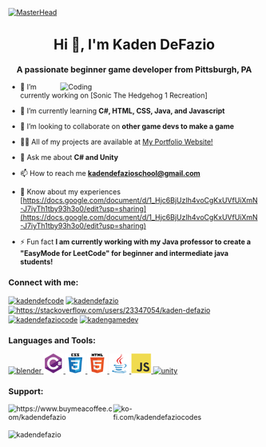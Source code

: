 [![MasterHead](https://camo.githubusercontent.com/10b2d4e80487e1d9cd086ce8619e15740a1bd22c6462f6be13df93ee684deb7b/68747470733a2f2f616e616c7974696373696e6469616d61672e636f6d2f77702d636f6e74656e742f75706c6f6164732f323031382f31322f646576656c6f7065722d6472696262626c652e676966)](https://camo.githubusercontent.com/10b2d4e80487e1d9cd086ce8619e15740a1bd22c6462f6be13df93ee684deb7b/68747470733a2f2f616e616c7974696373696e6469616d61672e636f6d2f77702d636f6e74656e742f75706c6f6164732f323031382f31322f646576656c6f7065722d6472696262626c652e676966)
<h1 align="center">Hi 👋, I'm Kaden DeFazio</h1>
<h3 align="center">A passionate beginner game developer from Pittsburgh, PA</h3>
<img align = "right" alt="Coding" width= "400" src="https://camo.githubusercontent.com/19db51af5f90f1b152bc0b9078f5fe97053955be5074f03f17019c70345bdcdb/68747470733a2f2f6d69726f2e6d656469756d2e636f6d2f6d61782f313336302f302a37513379765349765f7430696f4a2d5a2e676966">

- 🔭 I’m currently working on [Sonic The Hedgehog 1 Recreation]

- 🌱 I’m currently learning **C#, HTML, CSS, Java, and Javascript**

- 👯 I’m looking to collaborate on **other game devs to make a game**

- 👨‍💻 All of my projects are available at [My Portfolio Website!](https://kadendefazio.github.io/index.html)

- 💬 Ask me about **C# and Unity**

- 📫 How to reach me **kadendefazioschool@gmail.com**

- 📄 Know about my experiences [https://docs.google.com/document/d/1_Hjc6BjUzIh4voCgKxUVfUiXmN-J7iyTh1tby93h3o0/edit?usp=sharing](https://docs.google.com/document/d/1_Hjc6BjUzIh4voCgKxUVfUiXmN-J7iyTh1tby93h3o0/edit?usp=sharing)

- ⚡ Fun fact **I am currently working with my Java professor to create a "EasyMode for LeetCode" for beginner and intermediate java students!**

<h3 align="left">Connect with me:</h3>
<p align="left">
<a href="https://twitter.com/kadendefcode" target="blank"><img align="center" src="https://raw.githubusercontent.com/rahuldkjain/github-profile-readme-generator/master/src/images/icons/Social/twitter.svg" alt="kadendefcode" height="30" width="40" /></a>
<a href="https://linkedin.com/in/kadendefazio" target="blank"><img align="center" src="https://raw.githubusercontent.com/rahuldkjain/github-profile-readme-generator/master/src/images/icons/Social/linked-in-alt.svg" alt="kadendefazio" height="30" width="40" /></a>
<a href="https://stackoverflow.com/users/https://stackoverflow.com/users/23347054/kaden-defazio" target="blank"><img align="center" src="https://raw.githubusercontent.com/rahuldkjain/github-profile-readme-generator/master/src/images/icons/Social/stack-overflow.svg" alt="https://stackoverflow.com/users/23347054/kaden-defazio" height="30" width="40" /></a>
<a href="https://instagram.com/kadendefaziocode" target="blank"><img align="center" src="https://raw.githubusercontent.com/rahuldkjain/github-profile-readme-generator/master/src/images/icons/Social/instagram.svg" alt="kadendefaziocode" height="30" width="40" /></a>
<a href="https://www.youtube.com/c/kadengamedev" target="blank"><img align="center" src="https://raw.githubusercontent.com/rahuldkjain/github-profile-readme-generator/master/src/images/icons/Social/youtube.svg" alt="kadengamedev" height="30" width="40" /></a>
</p>

<h3 align="left">Languages and Tools:</h3>
<p align="left"> <a href="https://www.blender.org/" target="_blank" rel="noreferrer"> <img src="https://download.blender.org/branding/community/blender_community_badge_white.svg" alt="blender" width="40" height="40"/> </a> <a href="https://www.w3schools.com/cs/" target="_blank" rel="noreferrer"> <img src="https://raw.githubusercontent.com/devicons/devicon/master/icons/csharp/csharp-original.svg" alt="csharp" width="40" height="40"/> </a> <a href="https://www.w3schools.com/css/" target="_blank" rel="noreferrer"> <img src="https://raw.githubusercontent.com/devicons/devicon/master/icons/css3/css3-original-wordmark.svg" alt="css3" width="40" height="40"/> </a> <a href="https://www.w3.org/html/" target="_blank" rel="noreferrer"> <img src="https://raw.githubusercontent.com/devicons/devicon/master/icons/html5/html5-original-wordmark.svg" alt="html5" width="40" height="40"/> </a> <a href="https://www.java.com" target="_blank" rel="noreferrer"> <img src="https://raw.githubusercontent.com/devicons/devicon/master/icons/java/java-original.svg" alt="java" width="40" height="40"/> </a> <a href="https://developer.mozilla.org/en-US/docs/Web/JavaScript" target="_blank" rel="noreferrer"> <img src="https://raw.githubusercontent.com/devicons/devicon/master/icons/javascript/javascript-original.svg" alt="javascript" width="40" height="40"/> </a> <a href="https://unity.com/" target="_blank" rel="noreferrer"> <img src="https://www.vectorlogo.zone/logos/unity3d/unity3d-icon.svg" alt="unity" width="40" height="40"/> </a> </p>

<h3 align="left">Support:</h3>
<p><a href="https://www.buymeacoffee.com/https://www.buymeacoffee.com/kadendefazio"> <img align="left" src="https://cdn.buymeacoffee.com/buttons/v2/default-yellow.png" height="50" width="210" alt="https://www.buymeacoffee.com/kadendefazio" /></a><a href="https://ko-fi.com/ko-fi.com/kadendefaziocodes"> <img align="left" src="https://cdn.ko-fi.com/cdn/kofi3.png?v=3" height="50" width="210" alt="ko-fi.com/kadendefaziocodes" /></a></p><br><br>

<p><img align="center" src="https://github-readme-stats.vercel.app/api/top-langs?username=kadendefazio&show_icons=true&locale=en&layout=compact" alt="kadendefazio" /></p>

